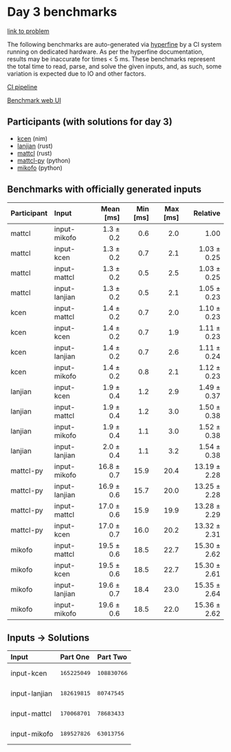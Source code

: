 # Day 3 benchmarks

[link to problem](https://adventofcode.com/2024/day/3)

The following benchmarks are auto-generated via
[hyperfine](https://github.com/sharkdp/hyperfine) by a CI system running on
dedicated hardware. As per the hyperfine documentation, results may be
inaccurate for times < 5 ms. These benchmarks represent the total time to read,
parse, and solve the given inputs, and, as such, some variation is expected due
to IO and other factors.

[CI pipeline](http://ci.papercode.net:8080/teams/main/pipelines/aoc2024)

[Benchmark web UI](https://aoc.ancalagon.black)


## Participants (with solutions for day 3)

- [kcen](https://github.com/kcen/aoc2024) (nim)
- [lanjian](https://github.com/lanjian/aoc-2024) (rust)
- [mattcl](https://github.com/mattcl/aoc2024) (rust)
- [mattcl-py](https://github.com/mattcl/aoc2024-py) (python)
- [mikofo](https://github.com/mikofo/aoc2024) (python)


## Benchmarks with officially generated inputs

| Participant | Input | Mean [ms] | Min [ms] | Max [ms] | Relative |
|:---|:---|---:|---:|---:|---:|
| mattcl | input-mikofo | 1.3 ± 0.2 | 0.6 | 2.0 | 1.00 |
| mattcl | input-kcen | 1.3 ± 0.2 | 0.7 | 2.1 | 1.03 ± 0.25 |
| mattcl | input-mattcl | 1.3 ± 0.2 | 0.5 | 2.5 | 1.03 ± 0.25 |
| mattcl | input-lanjian | 1.3 ± 0.2 | 0.5 | 2.1 | 1.05 ± 0.23 |
| kcen | input-mattcl | 1.4 ± 0.2 | 0.7 | 2.0 | 1.10 ± 0.23 |
| kcen | input-kcen | 1.4 ± 0.2 | 0.7 | 1.9 | 1.11 ± 0.23 |
| kcen | input-lanjian | 1.4 ± 0.2 | 0.7 | 2.6 | 1.11 ± 0.24 |
| kcen | input-mikofo | 1.4 ± 0.2 | 0.8 | 2.1 | 1.12 ± 0.23 |
| lanjian | input-kcen | 1.9 ± 0.4 | 1.2 | 2.9 | 1.49 ± 0.37 |
| lanjian | input-mattcl | 1.9 ± 0.4 | 1.2 | 3.0 | 1.50 ± 0.38 |
| lanjian | input-mikofo | 1.9 ± 0.4 | 1.1 | 3.0 | 1.52 ± 0.38 |
| lanjian | input-lanjian | 2.0 ± 0.4 | 1.1 | 3.2 | 1.54 ± 0.38 |
| mattcl-py | input-mikofo | 16.8 ± 0.7 | 15.9 | 20.4 | 13.19 ± 2.28 |
| mattcl-py | input-lanjian | 16.9 ± 0.6 | 15.7 | 20.0 | 13.25 ± 2.28 |
| mattcl-py | input-mattcl | 17.0 ± 0.6 | 15.9 | 19.9 | 13.28 ± 2.29 |
| mattcl-py | input-kcen | 17.0 ± 0.7 | 16.0 | 20.2 | 13.32 ± 2.31 |
| mikofo | input-mattcl | 19.5 ± 0.6 | 18.5 | 22.7 | 15.30 ± 2.62 |
| mikofo | input-kcen | 19.5 ± 0.6 | 18.5 | 22.7 | 15.30 ± 2.61 |
| mikofo | input-lanjian | 19.6 ± 0.7 | 18.4 | 23.0 | 15.35 ± 2.64 |
| mikofo | input-mikofo | 19.6 ± 0.6 | 18.5 | 22.0 | 15.36 ± 2.62 |


## Inputs -> Solutions

| Input | Part One | Part Two |
|:---|:---|:---|
|input-kcen|<pre>165225049</pre>|<pre>108830766</pre>|
|input-lanjian|<pre>182619815</pre>|<pre>80747545</pre>|
|input-mattcl|<pre>170068701</pre>|<pre>78683433</pre>|
|input-mikofo|<pre>189527826</pre>|<pre>63013756</pre>|